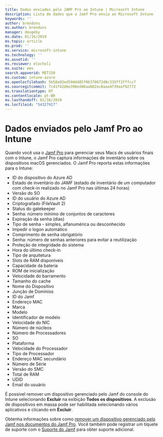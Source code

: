 ```yaml
---
title: Dados enviados pelo JAMF Pro ao Intune | Microsoft Intune
description: Lista de dados que o Jamf Pro envia ao Microsoft Intune
keywords: ''
author: brenduns
ms.author: brenduns
manager: dougeby
ms.date: 01/16/2019
ms.topic: article
ms.prod: ''
ms.service: microsoft-intune
ms.technology: ''
ms.assetid: ''
ms.reviewer: elocholi
ms.suite: ems
search.appverid: MET150
ms.custom: intune-azure
ms.openlocfilehash: 5b58a92ed59d4485f06370672d8c335ff2fffcc7
ms.sourcegitcommit: 7c41f42d6e398ed46aa602ec8aaa4f39aaf92772
ms.translationtype: HT
ms.contentlocale: pt-BR
ms.lasthandoff: 01/16/2019
ms.locfileid: "54327917"
---
```

# <a name="data-jamf-pro-sends-to-intune"></a>Dados enviados pelo Jamf Pro ao Intune

Quando você usa o [Jamf Pro](https://www.jamf.com) para gerenciar seus Macs de usuários finais com o Intune, o Jamf Pro captura informações de inventário sobre os dispositivos macOS gerenciados. O Jamf Pro reporta estas informações para o Intune:

* ID do dispositivo do Azure AD
* Estado de inventário do JAMF (estado de inventário de um computador com check-in realizado no Jamf Pro nas últimas 24 horas)
* Versão do SO
* ID do usuário do Azure AD
* Criptografado (FileVault 2)
* Status do gatekeeper
* Senha: número mínimo de conjuntos de caracteres
* Expiração da senha (dias)
* Tipo de senha - simples, alfanumérica ou desconhecido
* Impedir o logon automático
* Comprimento de senha obrigatório
* Senha: número de senhas anteriores para evitar a reutilização
* Proteção de integridade do sistema
* Hora do último check-in
* Tipo de arquitetura
* Slots de RAM disponíveis
* Capacidade da bateria
* ROM de inicialização
* Velocidade do barramento
* Tamanho do cache
* Nome do Dispositivo
* Junção de Domínios
* ID do Jamf
* Endereço MAC
* Marca
* Modelo
* Identificador de modelo
* Velocidade do NIC
* Número de núcleos
* Número de Processadores
* SO
* Plataforma
* Velocidade do Processador
* Tipo de Processador
* Endereço MAC secundário
* Número de Série
* Versão do SMC
* Total de RAM
* UDID
* Email do usuário


É possível remover um dispositivo gerenciado pelo Jamf do console do Intune selecionando **Excluir** na exibição **Todos os dispositivos**. A exclusão de dispositivos em massa pode ser habilitada selecionando vários aplicativos e clicando em **Excluir**.

Obtenha informações sobre como [remover um dispositivo gerenciado pelo Jamf nos documentos do Jamf Pro](https://www.jamf.com/jamf-nation/articles/80/unmanaging-computers-while-preserving-their-inventory-information). Você também pode registrar um tíquete de suporte com o [Suporte do Jamf](https://www.jamf.com/support/) para obter suporte adicional. 

